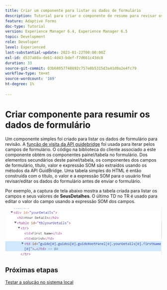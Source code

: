 ```yaml
---
title: Criar um componente para listar os dados de formulário
description: Tutorial para criar o componente de resumo para revisar os dados do formulário antes do envio.
feature: Adaptive Forms
doc-type: Tutorial
version: Experience Manager 6.4, Experience Manager 6.5
topic: Development
role: Developer
level: Experienced
last-substantial-update: 2023-01-22T00:00:00Z
exl-id: d537a80a-de61-4d43-bdef-f7d661c43dc8
duration: 33
source-git-commit: 03b68057748892c757e0b5315d3a41d0a2e4fc79
workflow-type: tm+mt
source-wordcount: '169'
ht-degree: 1%

---
```


# Criar componente para resumir os dados de formulário

Um componente simples foi criado para listar os dados de formulário para revisão. A [função de visita da API guidebridge](https://developer.adobe.com/experience-manager/reference-materials/6-5/forms/javascript-api/GuideBridge.html?q=visit) foi usada para iterar pelos campos de formulário. O código na biblioteca do cliente associado a este componente obtém os componentes painel/tabela no formulário. Dos elementos secundários deste painel/tabela, os componentes dos campos de formulário, título, valor e expressão SOM são extraídos usando os métodos da API GuidBridge. Uma tabela simples do HTML é então construída com o título, o valor e a expressão SOM para o usuário final revisar/editar os dados do formulário antes de enviar o formulário.

Por exemplo, a captura de tela abaixo mostra a tabela criada para listar os campos e seus valores de **SeusDetalhes**. O último TD no TR é usado para editar o valor do campo usando a expressão SOM dos campos.

![visit-func](assets/visit-function.png)

## Próximas etapas

[Testar a solução no sistema local](./deploy-on-your-system.md)
